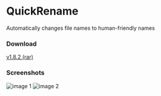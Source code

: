 # QuickRename
Automatically changes file names to human-friendly names

### Download
[v1.8.2 (rar)](https://github.com/spixy/QuickRename/releases/download/1.8.2/QRename.rar)

### Screenshots
![image 1](https://cloud.githubusercontent.com/assets/4542110/8968480/cead3882-363d-11e5-81bb-ab561586b088.jpg)
![image 2](https://cloud.githubusercontent.com/assets/4542110/8968487/da591700-363d-11e5-85b7-daf37bcab53e.jpg)
